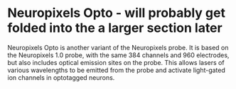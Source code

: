 # Neuropixels Opto - will probably get folded into the a larger section later

Neuropixels Opto is another variant of the Neuropixels probe. It is based on the Neuropixels 1.0 probe, with the same 384 channels and 960 electrodes, but also includes optical emission sites on the probe. This allows lasers of various wavelengths to be emitted from the probe and activate light-gated ion channels in optotagged neurons. 